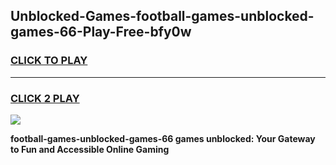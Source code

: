 
## Unblocked-Games-football-games-unblocked-games-66-Play-Free-bfy0w
<h3>
<a href="https://premium76.site?title=football-games-unblocked-games-66&ref=18A1">CLICK TO PLAY</a></h3>
<hr>

<h3>
<a href="https://premium76.site?title=football-games-unblocked-games-66&ref=18A1">CLICK 2 PLAY</a>
  
</h3>

<a href="https://premium76.site?title=football-games-unblocked-games-66&ref=18A1"><img src="https://clearcache.store/games.png"></a>


**football-games-unblocked-games-66 games unblocked: Your Gateway to Fun and Accessible Online Gaming**
